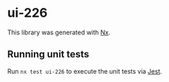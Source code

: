 # ui-226

This library was generated with [Nx](https://nx.dev).

## Running unit tests

Run `nx test ui-226` to execute the unit tests via [Jest](https://jestjs.io).
